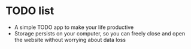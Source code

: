 # TODO list
- A simple TODO app to make your life productive
- Storage persists on your computer, so you can freely close and open
the website without worrying about data loss
